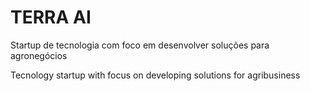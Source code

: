 # TERRA AI

Startup de tecnologia com foco em desenvolver soluções para agronegócios

Tecnology startup with focus on developing solutions for agribusiness
